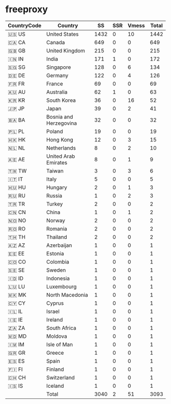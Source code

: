 # freeproxy

|CountryCode|Country|SS|SSR|Vmess|Total|
|  ----  | ----  |  ----  | ----  |  ----  | ----  |
|🇺🇸 US|United States|1432|0|10|1442|
|🇨🇦 CA|Canada|649|0|0|649|
|🇬🇧 GB|United Kingdom|215|0|0|215|
|🇮🇳 IN|India|171|1|0|172|
|🇸🇬 SG|Singapore|128|0|6|134|
|🇩🇪 DE|Germany|122|0|4|126|
|🇫🇷 FR|France|69|0|0|69|
|🇦🇺 AU|Australia|62|1|0|63|
|🇰🇷 KR|South Korea|36|0|16|52|
|🇯🇵 JP|Japan|39|0|2|41|
|🇧🇦 BA|Bosnia and Herzegovina|32|0|0|32|
|🇵🇱 PL|Poland|19|0|0|19|
|🇭🇰 HK|Hong Kong|12|0|3|15|
|🇳🇱 NL|Netherlands|8|0|2|10|
|🇦🇪 AE|United Arab Emirates|8|0|1|9|
|🇹🇼 TW|Taiwan|3|0|3|6|
|🇮🇹 IT|Italy|5|0|0|5|
|🇭🇺 HU|Hungary|2|0|1|3|
|🇷🇺 RU|Russia|1|0|2|3|
|🇹🇷 TR|Turkey|2|0|0|2|
|🇨🇳 CN|China|1|0|1|2|
|🇳🇴 NO|Norway|2|0|0|2|
|🇷🇴 RO|Romania|2|0|0|2|
|🇹🇭 TH|Thailand|2|0|0|2|
|🇦🇿 AZ|Azerbaijan|1|0|0|1|
|🇪🇪 EE|Estonia|1|0|0|1|
|🇨🇴 CO|Colombia|1|0|0|1|
|🇸🇪 SE|Sweden|1|0|0|1|
|🇮🇩 ID|Indonesia|1|0|0|1|
|🇱🇺 LU|Luxembourg|1|0|0|1|
|🇲🇰 MK|North Macedonia|1|0|0|1|
|🇨🇾 CY|Cyprus|1|0|0|1|
|🇮🇱 IL|Israel|1|0|0|1|
|🇮🇪 IE|Ireland|1|0|0|1|
|🇿🇦 ZA|South Africa|1|0|0|1|
|🇲🇩 MD|Moldova|1|0|0|1|
|🇮🇲 IM|Isle of Man|1|0|0|1|
|🇬🇷 GR|Greece|1|0|0|1|
|🇪🇸 ES|Spain|1|0|0|1|
|🇫🇮 FI|Finland|1|0|0|1|
|🇨🇭 CH|Switzerland|1|0|0|1|
|🇮🇸 IS|Iceland|1|0|0|1|
||Total|3040|2|51|3093|
